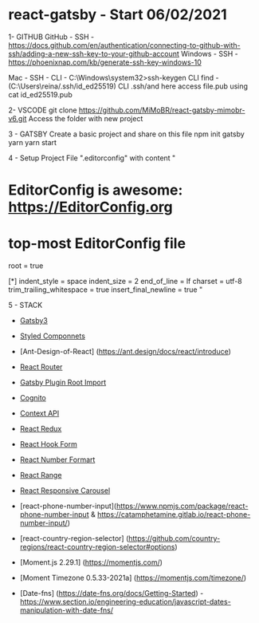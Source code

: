 # react-gatsby - Start 06/02/2021

1- GITHUB
GitHub - SSH - https://docs.github.com/en/authentication/connecting-to-github-with-ssh/adding-a-new-ssh-key-to-your-github-account
Windows - SSH - https://phoenixnap.com/kb/generate-ssh-key-windows-10

Mac - SSH -
CLI - C:\Windows\system32>ssh-keygen
CLI find - (C:\Users\reina/.ssh/id_ed25519)
CLI .ssh/and here access file.pub using cat id_ed25519.pub

2- VSCODE
git clone https://github.com/MiMoBR/react-gatsby-mimobr-v6.git
Access the folder with new project

3 - GATSBY
Create a basic project and share on this file
npm init gatsby
yarn
yarn start

4 - Setup Project
File ".editorconfig" with content
"

# EditorConfig is awesome: https://EditorConfig.org

# top-most EditorConfig file

root = true

[*]
indent_style = space
indent_size = 2
end_of_line = lf
charset = utf-8
trim_trailing_whitespace = true
insert_final_newline = true
"

5 - STACK

- [Gatsby3](https://www.gatsbyjs.com/docs)
- [Styled Componnets](https://styled-components.com/docs)
- [Ant-Design-of-React] (https://ant.design/docs/react/introduce)

- [React Router](https://reach.tech/router/)
- [Gatsby Plugin Root Import](https://www.gatsbyjs.com/plugins/gatsby-plugin-root-import/)

- [Cognito](https://aws.amazon.com/pt/cognito/)
- [Context API](https://pt-br.reactjs.org/docs/context.html)
- [React Redux](https://redux.js.org/)

- [React Hook Form](https://github.com/react-hook-form/react-hook-form)
- [React Number Formart](https://www.npmjs.com/package/react-number-format)
- [React Range](https://github.com/tannerlinsley/react-ranger#sample-usage)
- [React Responsive Carousel](https://www.npmjs.com/package/react-responsive-carousel)
- [react-phone-number-input](https://www.npmjs.com/package/react-phone-number-input & https://catamphetamine.gitlab.io/react-phone-number-input/)
- [react-country-region-selector] (https://github.com/country-regions/react-country-region-selector#options)
- [Moment.js 2.29.1] (https://momentjs.com/)
- [Moment Timezone 0.5.33-2021a] (https://momentjs.com/timezone/)
- [Date-fns] (https://date-fns.org/docs/Getting-Started) - https://www.section.io/engineering-education/javascript-dates-manipulation-with-date-fns/
